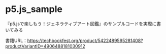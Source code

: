 # p5.js_sample
『p5.jsで楽しもう！ジェネラティブアート図鑑』のサンプルコードを実際に書いてみる

書籍URL：https://techbookfest.org/product/5422489595281408?productVariantID=4906488181030912
